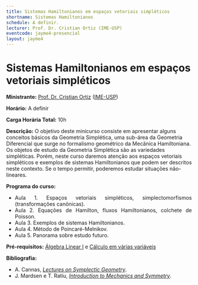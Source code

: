 ```yaml
---
title: Sistemas Hamiltonianos em espaços vetoriais simpléticos
shortname: Sistemas Hamiltonianos
schedule: A definir.
lecturer: Prof. Dr. Cristian Ortiz (IME-USP)
eventcode: jayme4-presencial
layout: jayme4
---
```


# Sistemas Hamiltonianos em espaços vetoriais simpléticos

**Ministrante:** [Prof. Dr. Cristian Ortiz](https://sites.google.com/view/cristian-ortiz) ([IME-USP](https://www.ime.usp.br/))

**Horário:** A definir

**Carga Horária Total:** 10h

**Descrição:** O objetivo deste minicurso consiste em apresentar alguns conceitos básicos da Geometria Simplética, uma sub-área da Geometria Diferencial que surge no formalismo geométrico da Mecânica Hamiltoniana. Os objetos de estudo da Geometria Simplética são as variedades simpléticas. Porém, neste curso daremos atenção aos espaços vetoriais simpléticos e exemplos de sistemas Hamiltonianos que podem ser descritos neste contexto. Se o tempo permitir, poderemos estudar situações não-lineares.

**Programa do curso:**

<div style="text-align: justify">
 <ul>
  <li>Aula 1. Espaços vetoriais simpléticos, simplectomorfismos (transformações canônicas).</li>
  <li>Aula 2. Equações de Hamilton, fluxos Hamiltonianos, colchete de Poisson. </li>
  <li>Aula 3. Exemplos de sistemas Hamiltonianos. </li>
  <li>Aula 4. Método de Poincaré-Melnikov. </li>
  <li>Aula 5. Panorama sobre estudo futuro. </li>
 </ul>
</div>

**Pré-requisitos:** [Álgebra Linear I]([https://uspdigital.usp.br/jupiterweb/obterDisciplina?nomdis=&sgldis=4302212](https://uspdigital.usp.br/jupiterweb/obterDisciplina?sgldis=MAT0122&verdis=2)) e [Cálculo em várias variáveis](https://uspdigital.usp.br/jupiterweb/obterDisciplina?nomdis=&sgldis=MAT0216)

**Bibliografia:**

<div style="text-align: justify">
 <ul>
  <li>  A. Cannas, <a href="https://www.google.com/url?sa=t&rct=j&q=&esrc=s&source=web&cd=&cad=rja&uact=8&ved=2ahUKEwjJpuON0bf4AhURnpUCHVZnAk8QFnoECAUQAQ&url=https%3A%2F%2Fpeople.math.ethz.ch%2F~acannas%2FPapers%2Flsg.pdf&usg=AOvVaw3jW5-CXsOZPOho0TZI1uGj"><i>Lectures on Symplectic Geometry</i></a>.</li>
    <li>  J. Mardsen e T. Ratiu, <a href="https://www.google.com/url?sa=t&rct=j&q=&esrc=s&source=web&cd=&cad=rja&uact=8&ved=2ahUKEwjHt87n0Lf4AhXDjJUCHRDfCv4QFnoECAMQAQ&url=https%3A%2F%2Fwww.fisica.net%2Fmecanicaclassica%2Fintroduction_to_mechanics_and_symmetry_by_jerrold_marsden.pdf&usg=AOvVaw22DQWXc4bHgl1z_H7ciWWU"><i>Introduction to Mechanics and Symmetry</i></a>.</li>
 </ul>
</div>
